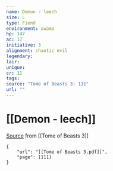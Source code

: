 ```yaml
---
name: Demon - leech
size: L
type: Fiend
environment: swamp
hp: 147
ac: 17
initiative: 3
alignment: chaotic evil
legendary: 
lair: 
unique: 
cr: 11
tags: 
source: "Tome of Beasts 3: 111"
url: ""
---
```

# [[Demon - leech]]

[Source](zotero://open-pdf/library/items/BLGR9HVR?page=111) from [[Tome of Beasts 3]]

```pdf
{
	"url": "[[Tome of Beasts 3.pdf]]",
	"page": [111]
}
```

